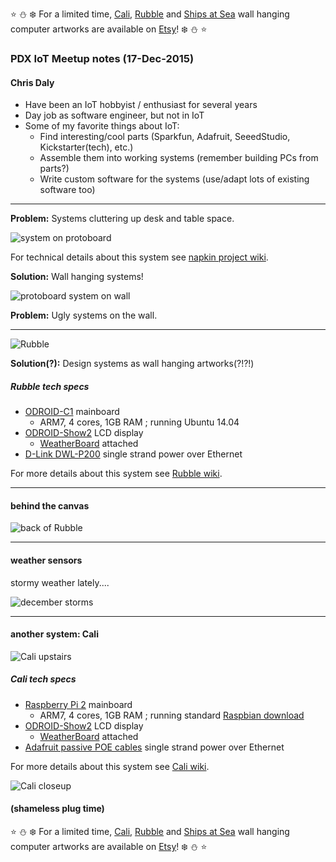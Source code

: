 :star: :snowman: :snowflake: For a limited time, [Cali](https://www.etsy.com/listing/258768820/cali-wall-hanging-linux-computer),  [Rubble](https://www.etsy.com/listing/258665027/rubble-wall-hanging-linux-computer) and [Ships at Sea](https://www.etsy.com/listing/198036649/ships-at-sea-framed-oil-and-computers-on) wall hanging computer artworks are available on [Etsy](https://www.etsy.com/shop/IoTArtworks)!  :snowflake: :snowman: :star:

### PDX IoT Meetup notes (17-Dec-2015)

#### Chris Daly

- Have been an IoT hobbyist / enthusiast for several years
- Day job as software engineer, but not in IoT
- Some of my favorite things about IoT:
  - Find interesting/cool parts (Sparkfun, Adafruit, SeeedStudio, Kickstarter(tech), etc.)
  - Assemble them into working systems (remember building PCs from parts?)
  - Write custom software for the systems (use/adapt lots of existing software too)

------

**Problem:** Systems cluttering up desk and table space.

![system on protoboard](https://github.com/cjdaly/napkin/wiki/images/bone3-cerb3.JPG)

For technical details about this system see [napkin project wiki](https://github.com/cjdaly/napkin/wiki/Server-with-serial-client-bone3-cerb3).

**Solution:** Wall hanging systems!

![protoboard system on wall](https://github.com/cjdaly/napkin/wiki/images/bone3-cerb3-framed.JPG)

**Problem:** Ugly systems on the wall.

------

![Rubble](https://github.com/cjdaly/fold/wiki/images/fold-Thing-Rubble-7.jpg)

**Solution(?):** Design systems as wall hanging artworks(?!?!)

##### Rubble tech specs

* [ODROID-C1](http://ameridroid.com/products/odroid-c1) mainboard
  * ARM7, 4 cores, 1GB RAM ; running Ubuntu 14.04
* [ODROID-Show2](http://ameridroid.com/products/odroid-show-2) LCD display
  * [WeatherBoard](http://ameridroid.com/products/weather-board) attached
* [D-Link DWL-P200](http://us.dlink.com/products/business-solutions/power-over-ethernet-adapter-kit/) single strand power over Ethernet

For more details about this system see [Rubble wiki](https://github.com/cjdaly/fold/wiki/fold-Thing-Rubble).

------

#### behind the canvas

![back of Rubble](https://github.com/cjdaly/fold/wiki/images/fold-Thing-Rubble-8.jpg)

------

#### weather sensors

stormy weather lately....

![december storms](https://github.com/cjdaly/fold/wiki/images/weatherThing-baro-dec2015.png)

------

#### another system: Cali

![Cali upstairs](https://github.com/cjdaly/fold/wiki/images/fold-Thing-Cali-6.jpg)

##### Cali tech specs

* [Raspberry Pi 2](https://www.raspberrypi.org/products/raspberry-pi-2-model-b/) mainboard
  * ARM7, 4 cores, 1GB RAM ; running standard [Raspbian download](https://www.raspberrypi.org/downloads)
* [ODROID-Show2](http://ameridroid.com/products/odroid-show-2) LCD display
  * [WeatherBoard](http://ameridroid.com/products/weather-board) attached
* [Adafruit passive POE cables](https://www.adafruit.com/products/435) single strand power over Ethernet

For more details about this system see [Cali wiki](https://github.com/cjdaly/fold/wiki/fold-Thing-Cali).

![Cali closeup](https://github.com/cjdaly/fold/wiki/images/fold-Thing-Cali-5.jpg)

#### (shameless plug time)

:star: :snowman: :snowflake: For a limited time, [Cali](https://www.etsy.com/listing/258768820/cali-wall-hanging-linux-computer),  [Rubble](https://www.etsy.com/listing/258665027/rubble-wall-hanging-linux-computer) and [Ships at Sea](https://www.etsy.com/listing/198036649/ships-at-sea-framed-oil-and-computers-on) wall hanging computer artworks are available on [Etsy](https://www.etsy.com/shop/IoTArtworks)!  :snowflake: :snowman: :star:
